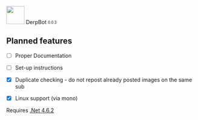 <img src="http://i.imgur.com/Ffq2v67.png" height="48px" /> DerpBot <sub><sup>0.0.3</sup></sub>



## Planned features ##

- [ ] Proper Documentation
- [ ] Set-up instructions
- [X] Duplicate checking - do not repost already posted images on the same sub
- [X] Linux support (via mono)  


Requires [.Net 4.6.2](https://www.microsoft.com/en-us/download/details.aspx?id=53345)
